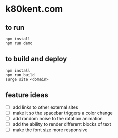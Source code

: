 # k80kent.com

## to run

```
npm install
npm run demo
```

## to build and deploy

```
npm install
npm run build
surge site <domain>
```

## feature ideas

- [ ] add links to other external sites
- [ ] make it so the spacebar triggers a color change
- [ ] add random noise to the rotation animation
- [ ] add the ability to render different blocks of text
- [ ] make the font size more responsive
